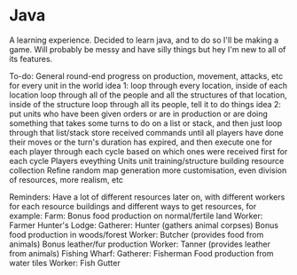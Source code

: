 Java
====

A learning experience. Decided to learn java, and to do so I'll be making a game. 
Will probably be messy and have silly things but hey I'm new to all of its features.

To-do:
  General
    round-end progress on production, movement, attacks, etc for every unit in the world
      idea 1: loop through every location, inside of each location loop through all of the people and all the structures of that location, inside of the structure loop through all its people, tell it to do things
      idea 2: put units who have been given orders or are in production or are doing something that takes some turns to do on a list or stack, and then just loop through that list/stack
    store received commands until all players have done their moves or the turn's duration has expired, and then execute one for each player through each cycle based on which ones were received first for each cycle
  Players
    eveything
  Units
    unit training/structure building
    resource collection
  Refine random map generation
    more customisation, even division of resources, more realism, etc


Reminders:
  Have a lot of different resources later on, with different workers for each resource buildings and different ways to get resources, for example:
    Farm:
      Bonus food production on normal/fertile land
        Worker: Farmer
    Hunter's Lodge:
      Gatherer: Hunter (gathers animal corpses)
      Bonus food production in woods/forest
        Worker: Butcher (provides food from animals)
      Bonus leather/fur production
        Worker: Tanner (provides leather from animals)
    Fishing Wharf:
      Gatherer: Fisherman
      Food production from water tiles
        Worker: Fish Gutter
